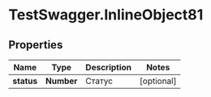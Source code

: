 # TestSwagger.InlineObject81

## Properties

Name | Type | Description | Notes
------------ | ------------- | ------------- | -------------
**status** | **Number** | Статус | [optional] 


